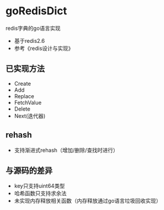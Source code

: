 # goRedisDict
redis字典的go语言实现<br>
* 基于redis2.6
* 参考《redis设计与实现》
## 已实现方法
* Create
* Add
* Replace
* FetchValue
* Delete
* Next(迭代器)
## rehash
* 支持渐进式rehash（增加/删除/查找时进行）
## 与源码的差异
* key只支持uint64类型
* 哈希函数只支持求余法
* 未实现内存释放相关函数（内存释放通过go语言垃圾回收实现）